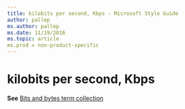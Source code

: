 ```yaml
---
title: kilobits per second, Kbps - Microsoft Style Guide
author: pallep
ms.author: pallep
ms.date: 11/19/2016
ms.topic: article
ms.prod = non-product-specific
---
```


# kilobits per second, Kbps

**See** [Bits and bytes term collection](/style-guide/a-z-word-list-term-collections/term-collections/bits-bytes-terms)
